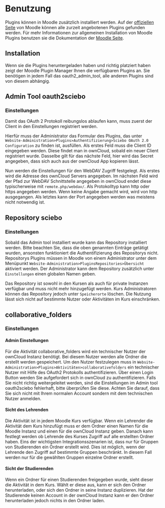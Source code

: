 # Benutzung

Plugins können in Moodle zusätzlich installiert werden. Auf der [offiziellen Seite](https://moodle.org/plugins/ "Moodle Plugin Page")
von Moodle können alle zurzeit angebotenen Plugins gefunden werden. Für mehr Informationen zur allgemeinen Installation von Moodle Plugins
benutzen sie die Dokumentation der [Moodle Seite](https://docs.moodle.org/25/de/Plugins_installieren "Installation von Moodle Plugins").
## Installation
Wenn sie die Plugins heruntergeladen haben und richtig platziert haben zeigt der Moodle Plugin Manager Ihnen die verfügbaren Plugins an.
Sie benötigen in jedem Fall das oauth2_admin_tool, alle anderen Plugins sind von diesem abhängig.

## Admin Tool oauth2sciebo

### Einstellungen

Damit das OAuth 2 Protokoll reibungslos ablaufen kann, muss zuerst der Client in den Einstellungen registriert werden.

Hierfür muss der Administrator das Formular des Plugins, das unter `Website-Administration>Plugins>Authentifizierung>Sciebo OAuth 2.0 Configuration` zu finden ist, ausfüllen.
Als erstes Feld muss die Client ID eingegeben werden. Diese findet man in ownCloud, sobald ein neuer Client registriert wurde. Dasselbe gilt für das nächste Feld, hier wird das Secret angegeben, dass sich auch aus der ownCloud App kopieren lässt.

Nun werden die Einstellungen für den WebDAV Zugriff festgelegt.
Als erstes wird die Adresse des ownCloud Servers angegeben.
Im nächsten Feld wird der Pfad zur WebDAV Schnittstelle angegeben in ownCloud endet diese typischerweise mit `remote.php/webdav/`.
Als Protokolltyp kann http oder https angegeben werden. Wenn keine Angabe gemacht wird, wird von http ausgegangen.
Als letztes kann der Port angegeben werden was meistens nicht notwendig ist.

## Repository sciebo

### Einstellungen
Sobald das Admin tool installiert wurde kann das Repository installiert werden. Bitte beachten Sie, dass die oben genannten Einträge getätigt wurden, ansonsten funktioniert die Authentifizierung des Repositorys nicht. Repositorys Plugins müssen in Moodle von einem Administrator unter dem Menüpunkt `Website-Administration>PluginsRepositories>Übersicht` aktiviert werden. Der Administrator kann dem Repository zusätzlich unter `Einstellungen` einen globalen Namen geben.

Das Repository ist sowohl in den Kursen als auch für private Instanzen verfügbar und muss nicht mehr hinzugefügt werden. Kurs Administratoren können das Repository jedoch unter `Speicherorte` löschen. Die Nutzung lässt sich nicht auf bestimmte Nutzer oder Aktivitäten im Kurs einschränken.

## collaborative_folders

### Einstellungen
#### Admin Einstellungen
Für die Aktivität collaborative_folders wird ein technischer Nutzer der ownCloud Instanz benötigt. Bei diesem Nutzer werden alle Ordner die erstellt werden gespeichert. Um den Nutzer festzulegen muss in `Website-Administration>Plugins>Aktivitäten>collaborativefolders` ein technischer Nutzer mit Hilfe des OAuth2 Protokolls authentifizieren. Über einen Login Button werden Sie aufgefordert sich in ownCloud zu authentifizieren. Falls Sie nicht richtig weitergeleitet werden, sind die Einstellungen im Admin tool oauth2sciebo fehlerhaft, bitte überprüfen Sie diese. Achten Sie darauf, dass Sie sich nicht mit Ihrem normalen Account sondern mit dem technischen Nutzer anmelden.

#### Sicht des Lehrenden
Die Aktivität ist in jedem Moodle Kurs verfügbar. Wenn ein Lehrender die Aktivität dem Kurs hinzufügt muss er dem Ordner einen Namen für die Moodle Instanz und einen für die ownCloud Instanz geben. Danach kann festlegt werden ob Lehrende des Kurses Zugriff auf alle erstellten Ordner haben. Eins der wichtigsten Integrationsszenarien ist, dass nur für Gruppen  von Studierenden ein Ordner erstellt wird. Dies ist möglich, wenn der Lehrende den Zugriff auf bestimmte Gruppen beschränkt. In diesem Fall werden nur für die gewählten Gruppen einzelne Ordner erstellt.


#### Sicht der Studierenden
Wenn ein Ordner für einen Studierenden freigegeben wurde, sieht dieser die Aktivität in dem Kurs. Wählt er diese aus, kann er sich den Ordner herunterladen, oder sich den Ordner in seine Instanz duplizieren. Hat der Studierende keinen Account in der ownCloud Instanz kann er den Ordner herunterladen jedoch nichts in den Ordner laden.

